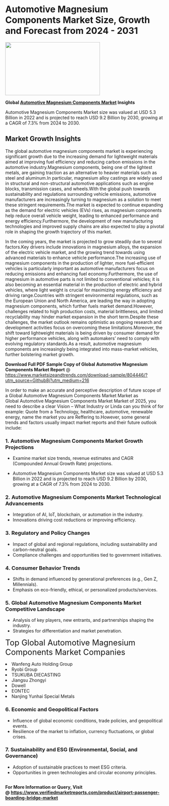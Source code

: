 <H1>Automotive Magnesium Components Market Size, Growth and Forecast from 2024 - 2031</H1><img class="aligncenter size-medium wp-image-584254" src="https://thirdeyenews.in/wp-content/uploads/2024/09/Global-Market-Research-300x168.jpeg" alt="" width="300" height="168" /><p><strong>Global&nbsp;<a href="https://www.marketsizeandtrends.com/download-sample/804446/?utm_source=Github8j?utm_medium=216">Automotive Magnesium Components Market</a> Insights</strong></p><p>Automotive Magnesium Components Market size was valued at USD 5.3 Billion in 2022 and is projected to reach USD 9.2 Billion by 2030, growing at a CAGR of 7.3% from 2024 to 2030.</p><p><h2>Market Growth Insights</h2> <p>The global automotive magnesium components market is experiencing significant growth due to the increasing demand for lightweight materials aimed at improving fuel efficiency and reducing carbon emissions in the automotive industry.Magnesium components, being one of the lightest metals, are gaining traction as an alternative to heavier materials such as steel and aluminum.In particular, magnesium alloy castings are widely used in structural and non-structural automotive applications such as engine blocks, transmission cases, and wheels.With the global push towards sustainability and regulations surrounding vehicle emissions, automotive manufacturers are increasingly turning to magnesium as a solution to meet these stringent requirements.The market is expected to continue expanding as the demand for electric vehicles (EVs) rises, as magnesium components help reduce overall vehicle weight, leading to enhanced performance and energy efficiency.Furthermore, the development of new manufacturing technologies and improved supply chains are also expected to play a pivotal role in shaping the growth trajectory of this market.</p> <p>In the coming years, the market is projected to grow steadily due to several factors.Key drivers include innovations in magnesium alloys, the expansion of the electric vehicle market, and the growing trend towards using advanced materials to enhance vehicle performance.The increasing use of magnesium components in the production of lighter, more fuel-efficient vehicles is particularly important as automotive manufacturers focus on reducing emissions and enhancing fuel economy.Furthermore, the use of magnesium in automotive parts is not limited to conventional vehicles; it is also becoming an essential material in the production of electric and hybrid vehicles, where light weight is crucial for maximizing energy efficiency and driving range.Countries with stringent environmental regulations, such as the European Union and North America, are leading the way in adopting magnesium components, which further fuels market demand.However, challenges related to high production costs, material brittleness, and limited recyclability may hinder market expansion in the short term.Despite these challenges, the market outlook remains optimistic as ongoing research and development activities focus on overcoming these limitations.Moreover, the shift toward lightweight materials is being driven by consumer demand for higher performance vehicles, along with automakers’ need to comply with evolving regulatory standards.As a result, automotive magnesium components are increasingly being integrated into mass-market vehicles, further bolstering market growth.</p> <p><span class=""><strong>Download Full PDF Sample Copy of Global Automotive Magnesium Components Market Report</strong> @ <a href="https://www.marketsizeandtrends.com/download-sample/804446/?utm_source=Github8j?utm_medium=216" target="_blank">https://www.marketsizeandtrends.com/download-sample/804446/?utm_source=Github8j?utm_medium=216</a></span></p><p>In order to make an accurate and perceptive description of future scope of a Global&nbsp;Automotive Magnesium Components Market Market as Global&nbsp;Automotive Magnesium Components Market Market of 2025, you need to describe a clear Vision &ndash; What Industry or Linda can you think of for example: Quote from a Technology, healthcare, automotive, renewable energy, name the market you are Reffering to.However, some general trends and factors usually impact market reports and their future outlook include:</p><h3>1.&nbsp;<strong>Automotive Magnesium Components Market Growth Projections</strong></h3><ul><li>Examine market size trends, revenue estimates and CAGR (Compounded Annual Growth Rate) projections.</li><li><p>Automotive Magnesium Components Market size was valued at USD 5.3 Billion in 2022 and is projected to reach USD 9.2 Billion by 2030, growing at a CAGR of 7.3% from 2024 to 2030.</p></li></ul><h3>2.&nbsp;<strong>Automotive Magnesium Components Market Technological Advancements</strong></h3><ul><li>Integration of AI, IoT, blockchain, or automation in the industry.</li><li>Innovations driving cost reductions or improving efficiency.</li></ul><h3>3.&nbsp;<strong>Regulatory and Policy Changes</strong></h3><ul><li>Impact of global and regional regulations, including sustainability and carbon-neutral goals.</li><li>Compliance challenges and opportunities tied to government initiatives.</li></ul><h3>4.&nbsp;<strong>Consumer Behavior Trends</strong></h3><ul><li>Shifts in demand influenced by generational preferences (e.g., Gen Z, Millennials).</li><li>Emphasis on eco-friendly, ethical, or personalized products/services.</li></ul><h3>5.&nbsp;<strong>Global Automotive Magnesium Components Market Competitive Landscape</strong></h3><ul><li>Analysis of key players, new entrants, and partnerships shaping the industry.</li><li>Strategies for differentiation and market penetration.</li></ul><p data-pm-slice="1 1 []"><span style="color: inherit; font-family: inherit; font-size: 25px;">Top Global Automotive Magnesium Components Market Companies</span></p><div class="" data-test-id=""><p><li>Wanfeng Auto Holding Group</li><li> Ryobi Group</li><li> TSUKUBA DIECASTING</li><li> Jiangsu Zhongyi</li><li> Dowell</li><li> EONTEC</li><li> Nanjing Yunhai Special Metals</li></p></div><h3>6.&nbsp;<strong>Economic and Geopolitical Factors</strong></h3><ul><li>Influence of global economic conditions, trade policies, and geopolitical events.</li><li>Resilience of the market to inflation, currency fluctuations, or global crises.</li></ul><h3>7.&nbsp;<strong>Sustainability and ESG (Environmental, Social, and Governance)</strong></h3><ul><li>Adoption of sustainable practices to meet ESG criteria.</li><li>Opportunities in green technologies and circular economy principles.</li></ul><h2><strong style="font-size: 14px;">For More Information or Query, Visit @&nbsp;</strong><a style="background-color: #ffffff; font-size: 14px;" href="https://www.marketsizeandtrends.com/report/automotive-magnesium-components-market/" target="_blank">https://www.verifiedmarketreports.com/product/airport-passenger-boarding-bridge-market</a></h2>